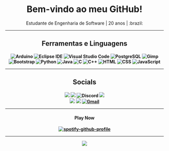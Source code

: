 <h1 align="center">Bem-vindo ao meu GitHub!</h1>

<p align="center">Estudante de Engenharia de Software | 20 anos | :brazil:</p> 

---
<h2 align="center">Ferramentas e Linguagens</h2>
<h4 align="center">

![Arduino](https://img.shields.io/badge/-Arduino-05122A?style=for-the-badge&logo=Arduino&logoColor=00979D)
![Eclipse IDE](https://img.shields.io/badge/-Eclipse%20IDE-05122A?style=for-the-badge&logo=EclipseIDE&logoColor=2C2255)
![Visual Studio Code](https://img.shields.io/badge/-Visual%20Studio%20Code-05122A?style=for-the-badge&logo=visual-studio-code&logoColor=007ACC)
![PostgreSQL](https://img.shields.io/badge/-PostgreSQL-05122A?style=for-the-badge&logo=PostgreSQL&logoColor=4169E1)
![Gimp](https://img.shields.io/badge/-Gimp-05122A?style=for-the-badge&logo=Gimp&logoColor=5C5543)
![Bootstrap](https://img.shields.io/badge/-Bootstrap-05122A?style=for-the-badge&logo=bootstrap&logoColor=563D7C)
![Python](https://img.shields.io/badge/-Python-05122A?style=for-the-badge&logo=python)
![Java](https://img.shields.io/badge/-Java-05122A?style=for-the-badge&logo=Java&logoColor=FFA518)
![C](https://img.shields.io/badge/-C-05122A?style=for-the-badge&logo=C&logoColor=A8B9CC)
![C++](https://img.shields.io/badge/-C++-05122A?style=for-the-badge&logo=C%2B%2B&logoColor=00599C)
![HTML](https://img.shields.io/badge/-HTML-05122A?style=for-the-badge&logo=HTML5)
![CSS](https://img.shields.io/badge/-CSS-05122A?style=for-the-badge&logo=CSS3&logoColor=1572B6)
![JavaScript](https://img.shields.io/badge/-JavaScript-05122A?style=for-the-badge&logo=javascript)

---
<h2 align="center">Socials</h2>
<h4 align="center">

<a href="https://anilist.co/user/Luscarvalho/"><img src="https://img.shields.io/badge/AniList-02A9FF?style=for-the-badge&logo=AniList&logoColor=white"/></a>
<a href="https://myanimelist.net/profile/LuscarvalhoO"><img src="https://img.shields.io/badge/MyAnimeList-2E51A2?style=for-the-badge&logo=MyAnimeList&logoColor=white"/></a>
![Discord](https://img.shields.io/badge/Luscarvalho%230101-5865F2?style=for-the-badge&logo=Discord&logoColor=white)
<a href="https://last.fm/user/lucaralhooo"><img src="https://img.shields.io/badge/Last.fm-D51007?style=for-the-badge&logo=last.fm&logoColor=white"/></a> \
<a href="https://instagram.com/luscarvalho.py"><img src="https://img.shields.io/badge/Instagram-E4405F?style=for-the-badge&logo=instagram&logoColor=white"/></a>
<a href="https://twitter.com/luscarvalhooo"><img src="https://img.shields.io/badge/Twitter-blue?style=for-the-badge&logo=twitter&logoColor=white"/></a>
<a href="luscarvalho999@gmail.com"><img alt="Gmail" src="https://img.shields.io/badge/Gmail-D14836?style=for-the-badge&logo=gmail&logoColor=white" /></a>

---
<h4 align="center">Play Now</h4>
<h4 align="center">

[![spotify-github-profile](https://spotify-github-profile.vercel.app/api/view?uid=2126uubpa2lusvkax73kbi6vi&cover_image=true&theme=novatorem)](https://spotify-github-profile.vercel.app/api/view?uid=2126uubpa2lusvkax73kbi6vi&redirect=true)

---

![](https://komarev.com/ghpvc/?username=Luscarvalho&color=blue)
